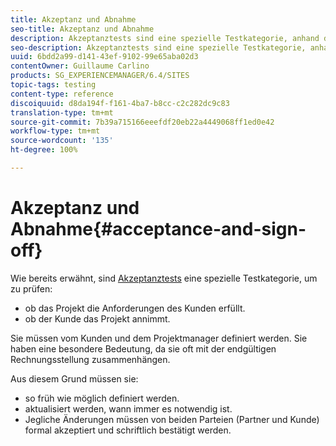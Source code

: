 ```yaml
---
title: Akzeptanz und Abnahme
seo-title: Akzeptanz und Abnahme
description: Akzeptanztests sind eine spezielle Testkategorie, anhand derer überprüft werden soll, dass das Projekt die Anforderungen des Kunden erfüllt und der Kunde das Projekt annimmt.
seo-description: Akzeptanztests sind eine spezielle Testkategorie, anhand derer überprüft werden soll, dass das Projekt die Anforderungen des Kunden erfüllt und der Kunde das Projekt annimmt.
uuid: 6bdd2a99-d141-43ef-9102-99e65aba02d3
contentOwner: Guillaume Carlino
products: SG_EXPERIENCEMANAGER/6.4/SITES
topic-tags: testing
content-type: reference
discoiquuid: d8da194f-f161-4ba7-b8cc-c2c282dc9c83
translation-type: tm+mt
source-git-commit: 7b39a715166eeefdf20eb22a4449068ff1ed0e42
workflow-type: tm+mt
source-wordcount: '135'
ht-degree: 100%

---
```



# Akzeptanz und Abnahme{#acceptance-and-sign-off}

Wie bereits erwähnt, sind [Akzeptanztests](/help/sites-developing/planning.md) eine spezielle Testkategorie, um zu prüfen:

* ob das Projekt die Anforderungen des Kunden erfüllt.
* ob der Kunde das Projekt annimmt.

Sie müssen vom Kunden und dem Projektmanager definiert werden. Sie haben eine besondere Bedeutung, da sie oft mit der endgültigen Rechnungsstellung zusammenhängen.

Aus diesem Grund müssen sie:

* so früh wie möglich definiert werden.
* aktualisiert werden, wann immer es notwendig ist.
* Jegliche Änderungen müssen von beiden Parteien (Partner und Kunde) formal akzeptiert und schriftlich bestätigt werden.

